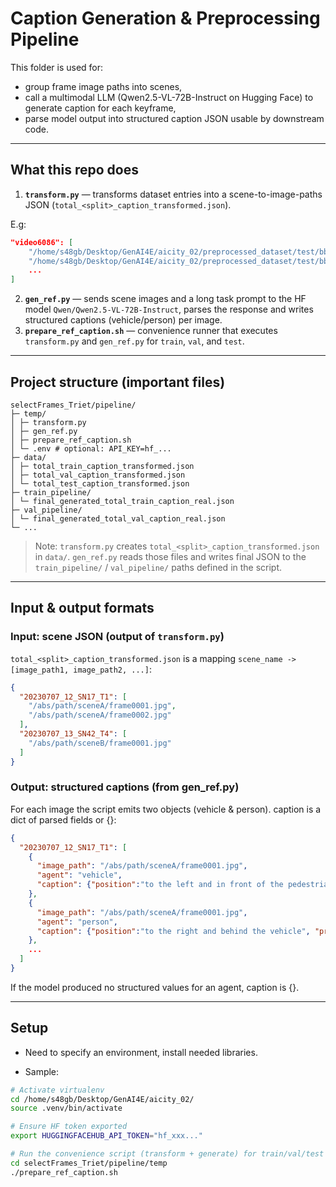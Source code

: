 # Caption Generation & Preprocessing Pipeline

This folder is used for:
- group frame image paths into scenes,
- call a multimodal LLM (Qwen2.5-VL-72B-Instruct on Hugging Face) to generate caption for each keyframe,
- parse model output into structured caption JSON usable by downstream code.

---

## What this repo does
1. **`transform.py`** — transforms dataset entries into a scene-to-image-paths JSON (`total_<split>_caption_transformed.json`).

E.g:
```json
"video6086": [
    "/home/s48gb/Desktop/GenAI4E/aicity_02/preprocessed_dataset/test/bbox_extracted_not_fixed_external/video6086/video6086_phase0_bbox_519.jpg",
    "/home/s48gb/Desktop/GenAI4E/aicity_02/preprocessed_dataset/test/bbox_extracted_not_fixed_external/video6086/video6086_phase0_bbox_541.jpg",
    ...
]
```
2. **`gen_ref.py`** — sends scene images and a long task prompt to the HF model `Qwen/Qwen2.5-VL-72B-Instruct`, parses the response and writes structured captions (vehicle/person) per image.
3. **`prepare_ref_caption.sh`** — convenience runner that executes `transform.py` and `gen_ref.py` for `train`, `val`, and `test`.

---

## Project structure (important files)
```
selectFrames_Triet/pipeline/
├─ temp/
│ ├─ transform.py
│ ├─ gen_ref.py
│ ├─ prepare_ref_caption.sh
│ └─ .env # optional: API_KEY=hf_...
├─ data/
│ ├─ total_train_caption_transformed.json
│ ├─ total_val_caption_transformed.json
│ └─ total_test_caption_transformed.json
├─ train_pipeline/
│ └─ final_generated_total_train_caption_real.json
├─ val_pipeline/
│ └─ final_generated_total_val_caption_real.json
└─ ...
```



> Note: `transform.py` creates `total_<split>_caption_transformed.json` in `data/`. `gen_ref.py` reads those files and writes final JSON to the `train_pipeline/` / `val_pipeline/` paths defined in the script.

---

## Input & output formats

### Input: scene JSON (output of `transform.py`)
`total_<split>_caption_transformed.json` is a mapping `scene_name -> [image_path1, image_path2, ...]`:

```json
{
  "20230707_12_SN17_T1": [
    "/abs/path/sceneA/frame0001.jpg",
    "/abs/path/sceneA/frame0002.jpg"
  ],
  "20230707_13_SN42_T4": [
    "/abs/path/sceneB/frame0001.jpg"
  ]
}
```




### Output: structured captions (from gen_ref.py)

For each image the script emits two objects (vehicle & person). caption is a dict of parsed fields or {}:

```json
{
  "20230707_12_SN17_T1": [
    {
      "image_path": "/abs/path/sceneA/frame0001.jpg",
      "agent": "vehicle",
      "caption": {"position":"to the left and in front of the pedestrian", "proximity":"near the pedestrian", "action":"turning right"}
    },
    {
      "image_path": "/abs/path/sceneA/frame0001.jpg",
      "agent": "person",
      "caption": {"position":"to the right and behind the vehicle", "proximity":"very near the vehicle", "action":"walking", "attention":"looking slightly forward/right"}
    },
    ...
  ]
}
```

If the model produced no structured values for an agent, caption is {}.

--- 

## Setup

- Need to specify an environment, install needed libraries.

- Sample:
```bash
# Activate virtualenv
cd /home/s48gb/Desktop/GenAI4E/aicity_02/
source .venv/bin/activate

# Ensure HF token exported
export HUGGINGFACEHUB_API_TOKEN="hf_xxx..."

# Run the convenience script (transform + generate) for train/val/test
cd selectFrames_Triet/pipeline/temp
./prepare_ref_caption.sh
```